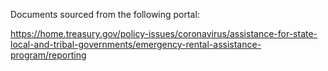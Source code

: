 Documents sourced from the following portal:

https://home.treasury.gov/policy-issues/coronavirus/assistance-for-state-local-and-tribal-governments/emergency-rental-assistance-program/reporting
